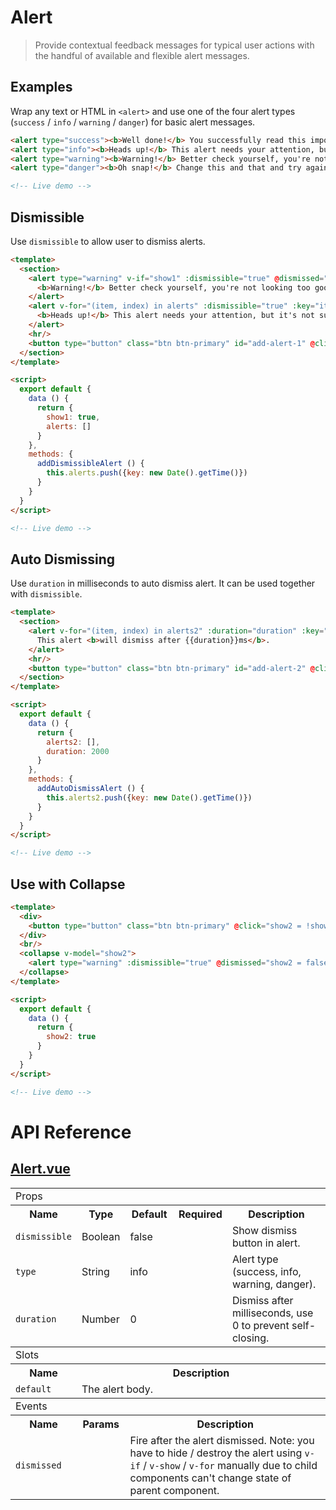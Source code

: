 # Alert

> Provide contextual feedback messages for typical user actions with the handful of available and flexible alert messages.

## Examples

Wrap any text or HTML in `<alert>` and use one of the four alert types (`success` / `info` / `warning` / `danger`) for basic alert messages.

```html
<alert type="success"><b>Well done!</b> You successfully read this important alert message.</alert>
<alert type="info"><b>Heads up!</b> This alert needs your attention, but it's not super important.</alert>
<alert type="warning"><b>Warning!</b> Better check yourself, you're not looking too good.</alert>
<alert type="danger"><b>Oh snap!</b> Change this and that and try again.</alert>

<!-- Live demo -->
```

## Dismissible

Use `dismissible` to allow user to dismiss alerts.

```html
<template>
  <section>
    <alert type="warning" v-if="show1" :dismissible="true" @dismissed="show1 = false" id="alert-test">
      <b>Warning!</b> Better check yourself, you're not looking too good.
    </alert>
    <alert v-for="(item, index) in alerts" :dismissible="true" :key="item.key" @dismissed="alerts.splice(index, 1)">
      <b>Heads up!</b> This alert needs your attention, but it's not super important.
    </alert>
    <hr/>
    <button type="button" class="btn btn-primary" id="add-alert-1" @click="addDismissibleAlert()">Add Dismissible Alert</button>
  </section>
</template>

<script>
  export default {
    data () {
      return {
        show1: true,
        alerts: []
      }
    },
    methods: {
      addDismissibleAlert () {
        this.alerts.push({key: new Date().getTime()})
      }
    }
  }
</script>

<!-- Live demo -->
```

## Auto Dismissing

Use `duration` in milliseconds to auto dismiss alert. It can be used together with `dismissible`.

```html
<template>
  <section>
    <alert v-for="(item, index) in alerts2" :duration="duration" :key="item.key" @dismissed="alerts2.splice(index, 1)">
      This alert <b>will dismiss after {{duration}}ms</b>.
    </alert>
    <hr/>
    <button type="button" class="btn btn-primary" id="add-alert-2" @click="addAutoDismissAlert()">Add Auto Dismiss Alert</button>
  </section>
</template>

<script>
  export default {
    data () {
      return {
        alerts2: [],
        duration: 2000
      }
    },
    methods: {
      addAutoDismissAlert () {
        this.alerts2.push({key: new Date().getTime()})
      }
    }
  }
</script>

<!-- Live demo -->
```

## Use with Collapse

```html
<template>
  <div>
    <button type="button" class="btn btn-primary" @click="show2 = !show2">Toggle Collapsing Alert</button>
  </div>
  <br/>
  <collapse v-model="show2">
    <alert type="warning" :dismissible="true" @dismissed="show2 = false">This alert <b>will collapse on open / close</b>.</alert>
  </collapse>
</template>

<script>
  export default {
    data () {
      return {
        show2: true
      }
    }
  }
</script>

<!-- Live demo -->
```

# API Reference

## [Alert.vue](https://github.com/wxsms/uiv/tree/master/src/components/alert/Alert.vue)

<div class="table-responsive">
  <table class="table table-bordered">
    <tbody>
    <tr>
      <td colspan="5"><span class="label label-default">Props</span></td>
    </tr>
    <tr>
      <th>Name</th>
      <th>Type</th>
      <th>Default</th>
      <th width="50px">Required</th>
      <th>Description</th>
    </tr>
    <tr>
      <td nowrap="nowrap"><code>dismissible</code></td>
      <td>Boolean</td>
      <td>false</td>
      <td></td>
      <td>Show dismiss button in alert.</td>
    </tr>
    <tr>
      <td nowrap="nowrap"><code>type</code></td>
      <td>String</td>
      <td>info</td>
      <td></td>
      <td>Alert type (success, info, warning, danger).</td>
    </tr>
    <tr>
      <td nowrap="nowrap"><code>duration</code></td>
      <td>Number</td>
      <td>0</td>
      <td></td>
      <td>Dismiss after milliseconds, use 0 to prevent self-closing.</td>
    </tr>
    </tbody>
    <tbody>
    <tr>
      <td colspan="5"><span class="label label-default">Slots</span></td>
    </tr>
    <tr>
      <th>Name</th>
      <th colspan="4">Description</th>
    </tr>
    <tr>
      <td nowrap="nowrap"><code>default</code></td>
      <td colspan="4">The alert body.</td>
    </tr>
    </tbody>
    <tbody>
    <tr>
      <td colspan="5"><span class="label label-default">Events</span></td>
    </tr>
    <tr>
      <th>Name</th>
      <th>Params</th>
      <th colspan="3">Description</th>
    </tr>
    <tr>
      <td nowrap="nowrap"><code>dismissed</code></td>
      <td></td>
      <td colspan="3">
        Fire after the alert dismissed. Note: you have to hide / destroy the alert using <code>v-if</code>
        / <code>v-show</code> / <code>v-for</code>
        manually due to child components can't change state of parent component.
      </td>
    </tr>
    </tbody>
  </table>
</div>

<!-- Live demo script
<script>
  export default {
    data () {
      return {
        alerts: [],
        alerts2: [],
        show1: true,
        show2: true,
        duration: 2000
      }
    },
    methods: {
      addDismissibleAlert () {
        this.alerts.push({key: new Date().getTime()})
      },
      addAutoDismissAlert () {
        this.alerts2.push({key: new Date().getTime()})
      }
    }
  }
</script>
-->
